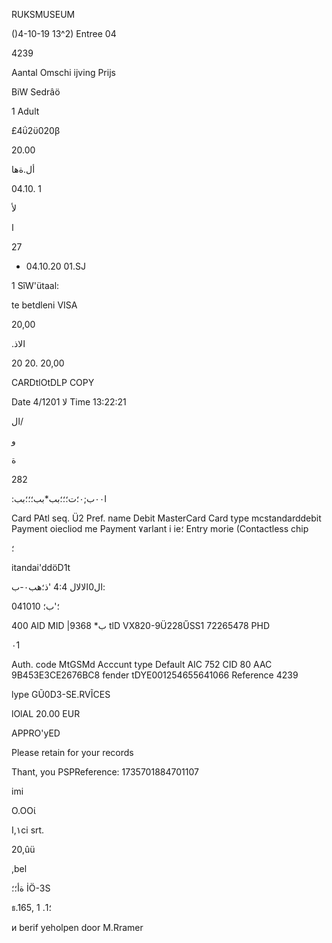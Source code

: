 RUKSMUSEUM

()4-10-19 13^2) Entree 04

4239

Aantal  Omschi ijving  Prijs

BiW  Sedrâö

1  Adult

£4ΰ2ϋ020β

20.00

 أل.ةها

04.10. 1

لأ

ا

27

- 04.10.20  01.SJ

1  SîW'ütaal:

te  betdleni
VISA

20,00

.الاذ

20
20.
20,00

CARDtlOtDLP  COPY

Date
4/1لا
201
Time  13:22:21

ال/

و

ة

282

 :ا٠٠ب;٠؛ت؛؛؛بب*بب؛؛؛بب

Card
PAtl  seq.  Ü2
Pref.  name  Debit  MasterCard
Card  type  mcstandarddebit
Payment  oiecliod  me
Payment
٧arlant   i
ie؛
Entry  morie  (Contactless  chip

؛

itandai'ddöD1t

ال0الالال
4:4
'ذ؛هب٠-ب:

041010
؛'ب؛

400 AID
MID
 |ب*
9368
tlD  VX820-9Ü228ŰSS1
72265478 PHD

٠1

Auth.  code  MtGSMd
Acccunt  type  Default
AIC  752
CID  80
AAC  9B453E3CE2676BC8
fender  tDYE001254655641066
Reference  4239

lype  GŨ0D3-SE.RVĨCES

lOlAL  20.00  EUR

APPRO'yED

Please  retain  for  your  records

Thant,  you
PSPReference:  1735701884701107

imi

Ο.ΟΟί

I,١ci  srt.

20,ûü

,bel

ةأ؛؛
İÖ-3S

ธ.1؛1.
1 ,65

и  berif  yeholpen  door  M.Rramer

